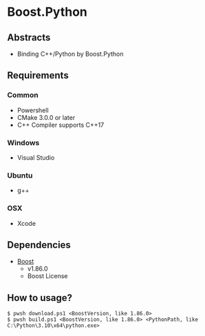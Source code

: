 # Boost.Python

## Abstracts

* Binding C++/Python by Boost.Python

## Requirements

### Common

* Powershell
* CMake 3.0.0 or later
* C++ Compiler supports C++17

### Windows

* Visual Studio

### Ubuntu

* g++

### OSX

* Xcode

## Dependencies

* [Boost](https://www.boost.org/)
  * v1.86.0
  * Boost License

## How to usage?

````shell
$ pwsh download.ps1 <BoostVersion, like 1.86.0>
$ pwsh build.ps1 <BoostVersion, like 1.86.0> <PythonPath, like C:\Python\3.10\x64\python.exe>
````